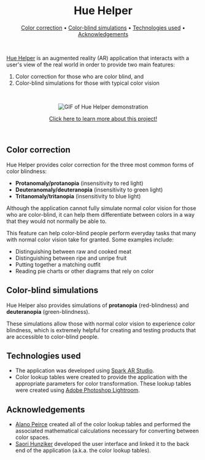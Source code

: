 <h1 align="center">Hue Helper</h1>

<p align="center">
  <a href="#color-correction">Color correction</a> • 
  <a href="#color-blind-simulations">Color-blind simulations</a> • 
  <a href="#technologies-used">Technologies used</a> • 
  <a href="#acknowledgements">Acknowledgements</a>
</p>

&nbsp;

[Hue Helper](https://devpost.com/software/a-ja3nou) is an augmented reality (AR) application that interacts with a user's view of the real world in order to provide two main features:
  1. Color correction for those who are color blind, and 
  2. Color-blind simulations for those with typical color vision

&nbsp;

<p align="center">
    <img src="https://user-images.githubusercontent.com/110432500/184529737-4570330b-9218-4f81-bef9-761fb2c3b281.gif" alt="GIF of Hue Helper demonstration" />
</p>

<p align="center">
  <a href="https://devpost.com/software/a-ja3nou">Click here to learn more about this project!</a>
</p>

&nbsp;

## Color correction

Hue Helper provides color correction for the three most common forms of color blindness:
  * __Protanomaly/protanopia__ (insensitivity to red light)
  * __Deuteranomaly/deuteranopia__ (insensitivity to green light)
  * __Tritanomaly/tritanopia__ (insensitivity to blue light)

Although the application cannot fully simulate normal color vision for those who are color-blind, it can help them differentiate between colors in a way that they would not normally be able to.

This feature can help color-blind people perform everyday tasks that many with normal color vision take for granted. Some examples include:
* Distinguishing between raw and cooked meat
* Distinguishing between ripe and unripe fruit
* Putting together a matching outfit
* Reading pie charts or other diagrams that rely on color

## Color-blind simulations

Hue Helper also provides simulations of __protanopia__ (red-blindness) and __deuteranopia__ (green-blindness).

These simulations allow those with normal color vision to experience color blindness, which is extremely helpful for creating and testing products that are accessible to color-blind people.

## Technologies used

* The application was developed using [Spark AR Studio](https://sparkar.facebook.com/ar-studio/).
* Color lookup tables were created to provide the application with the appropriate parameters for color transformation. These lookup tables were created using [Adobe Photoshop Lightroom](https://www.adobe.com/products/photoshop-lightroom.html).

## Acknowledgements

* [Alano Peirce]() created all of the color lookup tables and performed the associated mathematical calculations necessary for converting between color spaces.
* [Saori Hunziker](https://devpost.com/pinkokinawa84) developed the user interface and linked it to the back end of the application (a.k.a. the color lookup tables).
